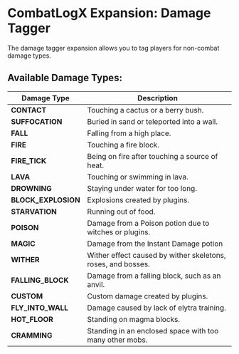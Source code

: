 # CombatLogX Expansion: Damage Tagger
The damage tagger expansion allows you to tag players for non-combat damage types.

## Available Damage Types:
| Damage Type | Description |
| ----------- | ----------- |
| **CONTACT** | Touching a cactus or a berry bush. |
| **SUFFOCATION** | Buried in sand or teleported into a wall. |
| **FALL** | Falling from a high place. |
| **FIRE** | Touching a fire block. |
| **FIRE_TICK** | Being on fire after touching a source of heat. |
| **LAVA** | Touching or swimming in lava. |
| **DROWNING** | Staying under water for too long. |
| **BLOCK_EXPLOSION** | Explosions created by plugins. |
| **STARVATION** | Running out of food. |
| **POISON** | Damage from a Poison potion due to witches or plugins. |
| **MAGIC** | Damage from the Instant Damage potion
| **WITHER** | Wither effect caused by wither skeletons, roses, and bosses. |
| **FALLING_BLOCK** | Damage from a falling block, such as an anvil. |
| **CUSTOM** | Custom damage created by plugins. |
| **FLY_INTO_WALL** | Damage caused by lack of elytra training. |
| **HOT_FLOOR** | Standing on magma blocks. |
| **CRAMMING** | Standing in an enclosed space with too many other mobs. |"
